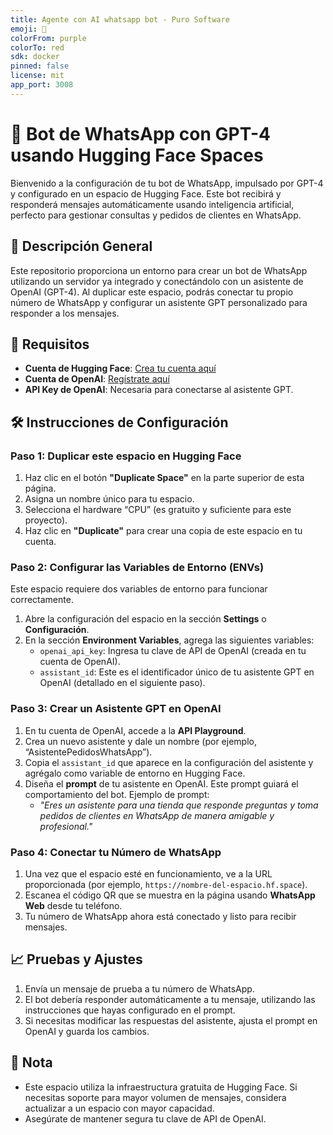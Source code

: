 ```yaml
---
title: Agente con AI whatsapp bot - Puro Software
emoji: 🚀
colorFrom: purple
colorTo: red
sdk: docker
pinned: false
license: mit
app_port: 3008
---
```


# 🤖 Bot de WhatsApp con GPT-4 usando Hugging Face Spaces

Bienvenido a la configuración de tu bot de WhatsApp, impulsado por GPT-4 y configurado en un espacio de Hugging Face. Este bot recibirá y responderá mensajes automáticamente usando inteligencia artificial, perfecto para gestionar consultas y pedidos de clientes en WhatsApp.

## 🚀 Descripción General

Este repositorio proporciona un entorno para crear un bot de WhatsApp utilizando un servidor ya integrado y conectándolo con un asistente de OpenAI (GPT-4). Al duplicar este espacio, podrás conectar tu propio número de WhatsApp y configurar un asistente GPT personalizado para responder a los mensajes.

## 📝 Requisitos

- **Cuenta de Hugging Face**: [Crea tu cuenta aquí](https://huggingface.co/join)
- **Cuenta de OpenAI**: [Regístrate aquí](https://platform.openai.com/signup)
- **API Key de OpenAI**: Necesaria para conectarse al asistente GPT.

## 🛠 Instrucciones de Configuración

### Paso 1: Duplicar este espacio en Hugging Face

1. Haz clic en el botón **"Duplicate Space"** en la parte superior de esta página.
2. Asigna un nombre único para tu espacio.
3. Selecciona el hardware “CPU” (es gratuito y suficiente para este proyecto).
4. Haz clic en **"Duplicate"** para crear una copia de este espacio en tu cuenta.

### Paso 2: Configurar las Variables de Entorno (ENVs)

Este espacio requiere dos variables de entorno para funcionar correctamente.

1. Abre la configuración del espacio en la sección **Settings** o **Configuración**.
2. En la sección **Environment Variables**, agrega las siguientes variables:
   - `openai_api_key`: Ingresa tu clave de API de OpenAI (creada en tu cuenta de OpenAI).
   - `assistant_id`: Este es el identificador único de tu asistente GPT en OpenAI (detallado en el siguiente paso).

### Paso 3: Crear un Asistente GPT en OpenAI

1. En tu cuenta de OpenAI, accede a la **API Playground**.
2. Crea un nuevo asistente y dale un nombre (por ejemplo, “AsistentePedidosWhatsApp”).
3. Copia el `assistant_id` que aparece en la configuración del asistente y agrégalo como variable de entorno en Hugging Face.
4. Diseña el **prompt** de tu asistente en OpenAI. Este prompt guiará el comportamiento del bot. Ejemplo de prompt:
   - *"Eres un asistente para una tienda que responde preguntas y toma pedidos de clientes en WhatsApp de manera amigable y profesional."*

### Paso 4: Conectar tu Número de WhatsApp

1. Una vez que el espacio esté en funcionamiento, ve a la URL proporcionada (por ejemplo, `https://nombre-del-espacio.hf.space`).
2. Escanea el código QR que se muestra en la página usando **WhatsApp Web** desde tu teléfono.
3. Tu número de WhatsApp ahora está conectado y listo para recibir mensajes.

## 📈 Pruebas y Ajustes

1. Envía un mensaje de prueba a tu número de WhatsApp.
2. El bot debería responder automáticamente a tu mensaje, utilizando las instrucciones que hayas configurado en el prompt.
3. Si necesitas modificar las respuestas del asistente, ajusta el prompt en OpenAI y guarda los cambios.

## 📌 Nota

- Este espacio utiliza la infraestructura gratuita de Hugging Face. Si necesitas soporte para mayor volumen de mensajes, considera actualizar a un espacio con mayor capacidad.
- Asegúrate de mantener segura tu clave de API de OpenAI.
